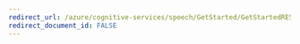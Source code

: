 ```yaml
---
redirect_url: /azure/cognitive-services/speech/GetStarted/GetStartedREST
redirect_document_id: FALSE
---
```

